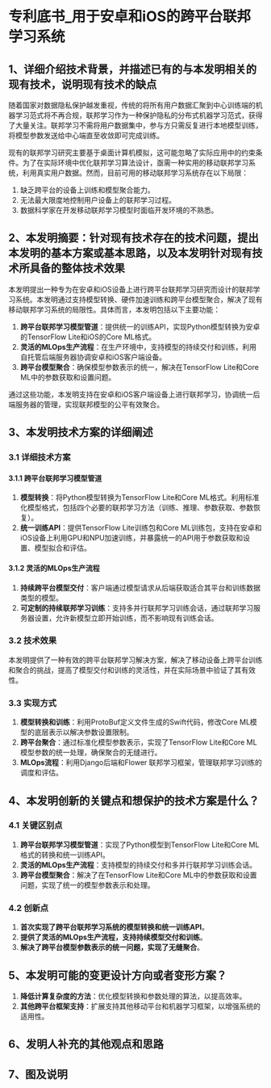 # 专利底书_用于安卓和iOS的跨平台联邦学习系统

## 1、详细介绍技术背景，并描述已有的与本发明相关的现有技术，说明现有技术的缺点
<!-- 撰写指导：
只写与本发明有关的技术背景以及现有技术、现有技术的缺点。
 -->

随着国家对数据隐私保护越发重视，传统的将所有用户数据汇聚到中心训练端的机器学习范式将不再合规，联邦学习作为一种保护隐私的分布式机器学习范式，获得了大量关注。联邦学习不需将用户数据集中，参与方只需反复进行本地模型训练，将模型参数发送给中心端直至收敛即可完成训练。

现有的联邦学习研究主要基于桌面计算机模拟，这可能忽略了实际应用中的约束条件。为了在实际环境中优化联邦学习算法设计，亟需一种实用的移动联邦学习系统，利用真实用户数据。然而，目前可用的移动联邦学习系统存在以下局限：

1. 缺乏跨平台的设备上训练和模型聚合能力。
2. 无法最大限度地控制用户设备上的联邦学习过程。
3. 数据科学家在开发移动联邦学习模型时面临开发环境的不熟悉。

## 2、本发明摘要：针对现有技术存在的技术问题，提出本发明的基本方案或基本思路，以及本发明针对现有技术所具备的整体技术效果
<!-- 撰写指导：
不必描述实施细节，概括说明本发明的方案或思路，并说明由这种方案能带来的技术效果。
 -->

本发明提出一种专为在安卓和iOS设备上进行跨平台联邦学习研究而设计的联邦学习系统。本发明通过支持模型转换、硬件加速训练和跨平台模型聚合，解决了现有移动联邦学习系统的局限性。具体而言，本发明包括以下主要功能：

1. **跨平台联邦学习模型管道**：提供统一的训练API，实现Python模型转换为安卓的TensorFlow Lite和iOS的Core ML格式。
2. **灵活的MLOps生产流程**：在生产环境中，支持模型的持续交付和训练，利用自托管后端服务器协调安卓和iOS客户端设备。
3. **跨平台模型聚合**：确保模型参数表示的统一，解决在TensorFlow Lite和Core ML中的参数获取和设置问题。

通过这些功能，本发明支持在安卓和iOS客户端设备上进行联邦学习，协调统一后端服务器的管理，实现联邦模型的公平有效聚合。

## 3、本发明技术方案的详细阐述

<!-- 撰写指导：
3．1、充分说明本发明每一个详细技术方案，
3．2、本发明技术方案带来的效果的详细描述，不仅要说明本发明整体能带来的效果，而且由于某些技术特征可以直接导致的技术效果，也应该在这里结合技术特征的说明来描述效果；
3．3、充分说明所有可以实现本发明的实施方式，主要从实现本发明的细节角度考虑是否有相类似的方式方法或者其他变形的方法，如果有，则请列出。
 -->

### 3.1 详细技术方案

#### 3.1.1 跨平台联邦学习模型管道

1. **模型转换**：将Python模型转换为TensorFlow Lite和Core ML格式。利用标准化模型格式，包括四个必要的联邦学习方法（训练、推理、参数获取、参数恢复）。
2. **统一训练API**：提供TensorFlow Lite训练包和Core ML训练包，支持在安卓和iOS设备上利用GPU和NPU加速训练，并暴露统一的API用于参数获取和设置、模型拟合和评估。

#### 3.1.2 灵活的MLOps生产流程

1. **持续跨平台模型交付**：客户端通过模型请求从后端获取适合其平台和训练数据类型的模型。
2. **可定制的持续联邦学习训练**：支持多并行联邦学习训练会话，通过联邦学习服务器设置，允许新模型立即开始训练，而不影响现有训练会话。

### 3.2 技术效果

本发明提供了一种有效的跨平台联邦学习解决方案，解决了移动设备上跨平台训练和聚合的挑战，提高了模型交付和训练的灵活性，并在实际场景中验证了其有效性。

### 3.3 实现方式

1. **模型转换和训练**：利用ProtoBuf定义文件生成的Swift代码，修改Core ML模型的底层表示以解决参数设置限制。
2. **跨平台聚合**：通过标准化模型参数表示，实现了TensorFlow Lite和Core ML模型参数的统一处理，确保聚合的无缝进行。
3. **MLOps流程**：利用Django后端和Flower 联邦学习框架，管理联邦学习训练的调度和评估。

## 4、本发明创新的关键点和想保护的技术方案是什么？

<!-- 撰写指导：
与已知的现有技术相比，本发明会有一些与其不同的关键区别点，这些关键区别点通常会带来明显的或重要的技术效果，这里请说明哪些点是关键区别点，并将这些点可能的组合方案都列举出来。 -->

### 4.1 关键区别点

1. **跨平台联邦学习模型管道**：实现了Python模型到TensorFlow Lite和Core ML格式的转换和统一训练API。
2. **灵活的MLOps生产流程**：支持模型的持续交付和多并行联邦学习训练会话。
3. **跨平台模型聚合**：解决了在TensorFlow Lite和Core ML中的参数获取和设置问题，实现了统一的模型参数表示和处理。

### 4.2 创新点

1. **首次实现了跨平台联邦学习系统的模型转换和统一训练API**。
2. **提供了灵活的MLOps生产流程，支持持续模型交付和训练**。
3. **解决了跨平台模型参数表示的统一问题，实现了无缝聚合**。

## 5、本发明可能的变更设计方向或者变形方案？

<!-- 撰写指导：
从整体考虑，是否有整体的替代或变形方案，或者对核心技术特征的替代或变形方案；主要根据本发明体现出来的设计思路，别人能不能想到其他的整体的替代方案来实现；
从另一个角度讲：考虑授权后，站在竞争对手的角度可能提出的回避设计方案。
 -->

1. **降低计算复杂度的方法**：优化模型转换和参数处理的算法，以提高效率。
3. **其他跨平台框架支持**：扩展支持其他移动平台和机器学习框架，以增强系统的适用性。

## 6、发明人补充的其他观点和思路
<!-- 撰写指导：
除1－5部分还需要补充的部分。
 -->

## 7、图及说明
<!-- 撰写指导：
1、交底书部分中未提及的附图标记不得在附图中出现，附图中未出现的附图标记不得在交底书文字中提及；
2、附图中除必须词语（如电路或程序的方框图、流程图、波形图等）外，尽量不要包含有其它文字注释；
3、同一部件或部分的附图标记在前后几幅附图中应一致，同一附图标记不得表示不同的部件或部分；
4、附图集中放在交底书文字之后；
5、附图中，零部件的编号可以用数字表示，也可以直接用零部件的名称来表示。
 -->
